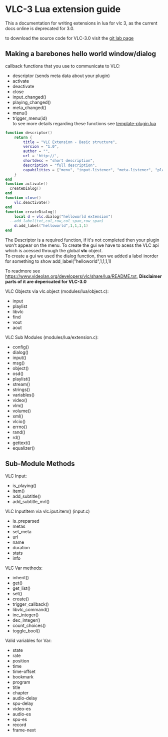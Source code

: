 # VLC-3 Lua extension guide
This a documentation for writing extensions in lua for vlc 3, as the current docs online is deprecated for 3.0.

to download the source code for VLC-3.0 visit the [git lab page](https://code.videolan.org/videolan/vlc-3.0)
## Making a barebones hello world window/dialog

callback functions that you use to communicate to VLC:
- descriptor (sends meta data about your plugin)
- activate
- deactivate
- close
- input_changed()
- playing_changed()
- meta_changed()
- menu()
- trigger_menu(id)  
to see more details regarding these functions see [template-plugin.lua](https://github.com/nima64/vlc-lua-extension-template/blob/main/template-plugin.lua)

```lua
function descriptor()
	return {
		title = "VLC Extension - Basic structure",
		version = "1.0",
		author = "",
		url = 'http://',
		shortdesc = "short description",
		description = "full description",
		capabilities = {"menu", "input-listener", "meta-listener", "playing-listener"}
	}
end
function activate()
  createDialog()
end
function close()
	vlc.deactivate()
end
function createDialog()
	local d = vlc.dialog("helloworld extension")
  --add_label(txt,col,row,col_span,row_span)
	d:add_label("helloworld",1,1,1,1)
end
```
The Descriptor is a required function, if it's not completed then your plugin won't appear on the menu.
To create the gui we have to acess the VLC api which is acessed through the global **vlc** object.  
To create a gui we used the dialog function, then we added a label inorder for something to show
add_label("helloworld",1,1,1,1)  

To readmore see https://www.videolan.org/developers/vlc/share/lua/README.txt, **Disclaimer parts of it are depericated for VLC-3.0**  

VLC Objects via vlc.object (modules/lua/object.c):
- input
- playlist
- libvlc
- find
- vout
- aout  

VLC Sub Modules (modules/lua/extension.c):
- config()
- dialog()
- input()
- msg()
- object()
- osd()
- playlist()
- stream()
- strings()
- variables()
- video()
- vlm()
- volume()
- xml()
- vlcio()
- errno()
- rand()
- rd()
- gettext()
- equalizer()

## Sub-Module Methods

VLC Input:
- is_playing()
- item()
- add_subtitle()
- add_subtitle_mrl()

VLC InputItem via vlc.iput.item() (input.c)
- is_preparsed
- metas
- set_meta
- uri
- name
- duration
- stats
- info

VLC Var methods:
- inherit()
- get()
- get_list()
- set()
- create()
- trigger_callback()
- libvlc_command()
- inc_integer()
- dec_integer()
- count_choices()
- toggle_bool()

Valid variables for Var:
- state
- rate
- position
- time
- time-offset
- bookmark
- program
- title
- chapter
- audio-delay
- spu-delay
- video-es
- audio-es
- spu-es
- record
- frame-next





